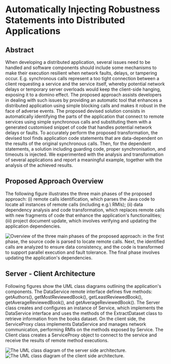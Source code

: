 # Automatically Injecting Robustness Statements into Distributed Applications
## Abstract
When developing a distributed application, several issues need to be handled and software components should include some mechanisms to make their execution resilient when network faults, delays, or tampering occur. 
E.g. synchronous calls represent a too tight connection between a client requesting a service and the service itself, whereby potential network delays or temporary server overloads would keep the client-side hanging, exposing it to a domino effect. 
The proposed approach assists developers in dealing with such issues by providing an automatic tool that enhances a distributed application using simple blocking calls and makes it robust in the face of adverse events.
The proposed devised solution consists in automatically identifying the parts of the application that connect to remote services using simple synchronous calls and substituting them with a generated customised snippet of code that handles potential network delays or faults. To accurately perform the proposed transformation, the devised tool finds application code statements that are data-dependent on the results of the original synchronous calls. 
Then, for the dependent statements, a solution including guarding code, proper synchronisation, and timeouts is injected. We experimented with the analysis and transformation of several applications and report a meaningful example, together with the analysis of the achieved results.

## Proposed Approach Overview
The following figure illustrates the three main phases of the proposed approach: (i) remote calls identification, which parses the Java code to locate all instances of remote calls (including e.g.\ RMIs); (ii) data dependency analysis and code transformation, which replaces remote calls with new fragments of code that enhance the application's functionalities; (iii) project document update, which involves verifying and updating the application dependencies.

![Overview of the three main phases of the proposed approach: in the first phase, the source code is parsed to locate remote calls. Next, the identified calls are analyzed to ensure data consistency, and the code is transformed to support parallel execution and fault tolerance. The final phase involves updating the application's dependencies.](https://github.com/user-attachments/assets/d06602c0-88e3-4686-be29-ebe5f5e345ea)

## Server - Client Architecture
Following figures show the UML class diagrams outlining the application's components.
The DataService remote interface defines five methods: getAuthors(), getMostReviewedBook(), getLeastReviewedBook(), getAverageReviewedBook(), and getAverageReviewedBook(). The Server class creates and configures an instance of Service, which implements the DataService interface and uses the methods of the ExtractDataset class to retrieve information from the books dataset. On the client side, the ServiceProxy class implements DataService and manages network communication, performing RMIs on the methods exposed by Service. The Client class creates a ServiceProxy object to connect to the service and receive the results of remote method executions.

![The UML class diagram of the server side architecture.](https://github.com/user-attachments/assets/7e5d2c76-48cb-4daf-bfd6-eeef8660ac47)
![The UML class diagram of the client side architecture.](https://github.com/user-attachments/assets/46b3da95-a5b3-4663-9f67-2c90fc84ec8d)
